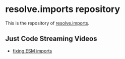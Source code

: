 # resolve.imports repository

This is the repository of [resolve.imports](./packages/resolve.imports/README.md).

## Just Code Streaming Videos

- [fixing ESM imports](https://www.youtube.com/watch?v=q33bjwmyCds)
